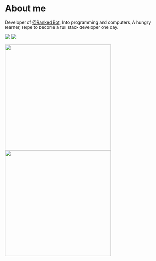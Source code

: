 # About me
<div>
  <p>
    Developer of <a href="https://discord.com/invite/Hjr92J7">@Ranked Bot</a>,
    Into programming and computers,
    A hungry learner,
    Hope to become a full stack developer one day.
  </p>
  <p>
    <img src="https://img.shields.io/badge/Python-Intermediate-brightgreen" />
    <img src="https://img.shields.io/badge/Javascript-Beginner-orange" />
  </p>
  <img src="https://github-readme-stats.vercel.app/api?username=ItsJoshie" width=345px/> </br>
  <img src="https://github-readme-stats.vercel.app/api/top-langs/?username=ItsJoshie&show_icons=true&hide_border=true&count_private=true&langs_count=5&layout=compact" width=345px />
</div>
